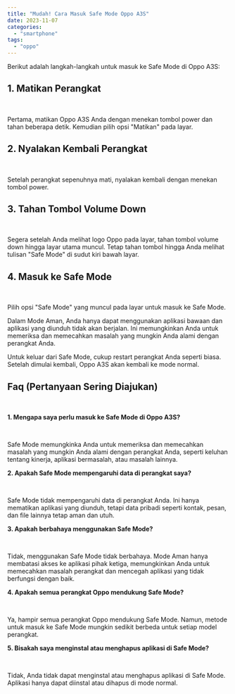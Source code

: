 ```yaml
---
title: "Mudah! Cara Masuk Safe Mode Oppo A3S"
date: 2023-11-07
categories: 
  - "smartphone"
tags: 
  - "oppo"
---
```


Berikut adalah langkah-langkah untuk masuk ke Safe Mode di Oppo A3S:

## 1\. Matikan Perangkat

 

Pertama, matikan Oppo A3S Anda dengan menekan tombol power dan tahan beberapa detik. Kemudian pilih opsi "Matikan" pada layar.

## 2\. Nyalakan Kembali Perangkat

 

Setelah perangkat sepenuhnya mati, nyalakan kembali dengan menekan tombol power.

## 3\. Tahan Tombol Volume Down

 

Segera setelah Anda melihat logo Oppo pada layar, tahan tombol volume down hingga layar utama muncul. Tetap tahan tombol hingga Anda melihat tulisan "Safe Mode" di sudut kiri bawah layar.

## 4\. Masuk ke Safe Mode

 

Pilih opsi "Safe Mode" yang muncul pada layar untuk masuk ke Safe Mode.

Dalam Mode Aman, Anda hanya dapat menggunakan aplikasi bawaan dan aplikasi yang diunduh tidak akan berjalan. Ini memungkinkan Anda untuk memeriksa dan memecahkan masalah yang mungkin Anda alami dengan perangkat Anda.

Untuk keluar dari Safe Mode, cukup restart perangkat Anda seperti biasa. Setelah dimulai kembali, Oppo A3S akan kembali ke mode normal.

## Faq (Pertanyaan Sering Diajukan)

 

**1\. Mengapa saya perlu masuk ke Safe Mode di Oppo A3S?**

 

Safe Mode memungkinka Anda untuk memeriksa dan memecahkan masalah yang mungkin Anda alami dengan perangkat Anda, seperti keluhan tentang kinerja, aplikasi bermasalah, atau masalah lainnya.

**2\. Apakah Safe Mode mempengaruhi data di perangkat saya?**

 

Safe Mode tidak mempengaruhi data di perangkat Anda. Ini hanya mematikan aplikasi yang diunduh, tetapi data pribadi seperti kontak, pesan, dan file lainnya tetap aman dan utuh.

**3\. Apakah berbahaya menggunakan Safe Mode?**

 

Tidak, menggunakan Safe Mode tidak berbahaya. Mode Aman hanya membatasi akses ke aplikasi pihak ketiga, memungkinkan Anda untuk memecahkan masalah perangkat dan mencegah aplikasi yang tidak berfungsi dengan baik.

**4\. Apakah semua perangkat Oppo mendukung Safe Mode?**

 

Ya, hampir semua perangkat Oppo mendukung Safe Mode. Namun, metode untuk masuk ke Safe Mode mungkin sedikit berbeda untuk setiap model perangkat.

**5\. Bisakah saya menginstal atau menghapus aplikasi di Safe Mode?**

 

Tidak, Anda tidak dapat menginstal atau menghapus aplikasi di Safe Mode. Aplikasi hanya dapat diinstal atau dihapus di mode normal.

